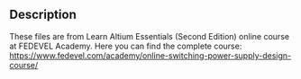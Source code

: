 ## Description
These files are from Learn Altium Essentials (Second Edition) online course at FEDEVEL Academy. Here you can find the complete course: https://www.fedevel.com/academy/online-switching-power-supply-design-course/